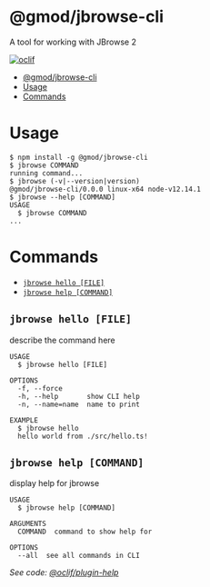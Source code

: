 # @gmod/jbrowse-cli

A tool for working with JBrowse 2

[![oclif](https://img.shields.io/badge/cli-oclif-brightgreen.svg)](https://oclif.io)

<!-- [![Version](https://img.shields.io/npm/v/@gmod/jbrowse-cli.svg)](https://npmjs.org/package/@gmod/jbrowse-cli)
[![Downloads/week](https://img.shields.io/npm/dw/@gmod/jbrowse-cli.svg)](https://npmjs.org/package/@gmod/jbrowse-cli)
[![License](https://img.shields.io/npm/l/@gmod/jbrowse-cli.svg)](https://github.com/@gmod/@gmod/jbrowse-components/blob/master/package.json) -->

<!-- toc -->

- [@gmod/jbrowse-cli](#gmodjbrowse-cli)
- [Usage](#usage)
- [Commands](#commands)
<!-- tocstop -->

# Usage

<!-- usage -->

```sh-session
$ npm install -g @gmod/jbrowse-cli
$ jbrowse COMMAND
running command...
$ jbrowse (-v|--version|version)
@gmod/jbrowse-cli/0.0.0 linux-x64 node-v12.14.1
$ jbrowse --help [COMMAND]
USAGE
  $ jbrowse COMMAND
...
```

<!-- usagestop -->

# Commands

<!-- commands -->

- [`jbrowse hello [FILE]`](#jbrowse-hello-file)
- [`jbrowse help [COMMAND]`](#jbrowse-help-command)

## `jbrowse hello [FILE]`

describe the command here

```
USAGE
  $ jbrowse hello [FILE]

OPTIONS
  -f, --force
  -h, --help       show CLI help
  -n, --name=name  name to print

EXAMPLE
  $ jbrowse hello
  hello world from ./src/hello.ts!
```

## `jbrowse help [COMMAND]`

display help for jbrowse

```
USAGE
  $ jbrowse help [COMMAND]

ARGUMENTS
  COMMAND  command to show help for

OPTIONS
  --all  see all commands in CLI
```

_See code: [@oclif/plugin-help](https://github.com/oclif/plugin-help/blob/v3.1.0/src/commands/help.ts)_

<!-- commandsstop -->
